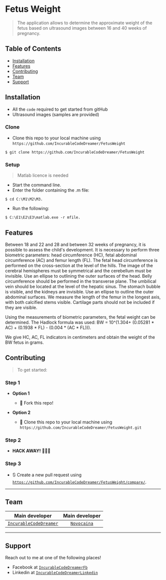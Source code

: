 # Fetus Weight

> The application allows to determine the approximate weight of the fetus based on ultrasound images between 16 and 40 weeks of pregnancy.

## Table of Contents
- [Installation](#installation)
- [Features](#features)
- [Contributing](#contributing)
- [Team](#team)
- [Support](#support)

## Installation
- All the `code` required to get started from gitHub
- Ultrasound images (samples are provided)

### Clone
- Clone this repo to your local machine using `https://github.com/IncurableCodeDreamer/FetusWeight`
```shell
$ git clone https://github.com/IncurableCodeDreamer/FetusWeight
```

### Setup
> Matlab licence is needed
- Start the command line.
- Enter the folder containing the .m file:
```shell
$ cd C:\M1\M2\M3.
```
- Run the following: 
```shell
$ C:\E1\E2\E3\matlab.exe -r mfile.
```

## Features
Between 18 and 22 and 28 and between 32 weeks of pregnancy, it is possible to assess the child's development. It is necessary to perform three biometric parameters: head circumference (HC), fetal abdominal circumference (AC) and femur length (FL). The fetal head circumference is performed on the cross-section at the level of the hills. The image of the cerebral hemispheres must be symmetrical and the cerebellum must be invisible. Use an ellipse to outlining the outer surfaces of the head. Belly circumference should be performed in the transverse plane. The umbilical vein should be located at the level of the hepatic sinus. The stomach bubble is visible, and the kidneys are invisible. Use an ellipse to outline the outer abdominal surfaces. We measure the length of the femur in the longest axis, with both calcified stems visible. Cartilage parts should not be included if they are visible.

Using the measurements of biometric parameters, the fetal weight can be determined. The Hadlock formula was used:
BW = 10^(1.304+ (0.05281 * AC) + (0.1938 * FL) - (0.004 * (AC * FL))).

We give HC, AC, FL indicators in centimeters and obtain the weight of the BW fetus in grams.

## Contributing
> To get started:

### Step 1
- **Option 1**
    - 🍴 Fork this repo!

- **Option 2**
    - 👯 Clone this repo to your local machine using `https://github.com/IncurableCodeDreamer/FetusWeight.git`

### Step 2
- **HACK AWAY!** 🔨🔨🔨

### Step 3
- 🔃 Create a new pull request using <a href="https://github.com/IncurableCodeDreamer/FetusWeight/compare/" target="_blank">`https://github.com/IncurableCodeDreamer/FetusWeight/compare/`</a>.

---

## Team
| **Main developer**| **Main developer** |
| :---: |:---:| 
| <a href="https://github.com/IncurableCodeDreamer" target="_blank">`IncurableCodeDreamer`</a> | <a href="https://github.com/novocaina" target="_blank">`Novocaina`</a> |

---

## Support
Reach out to me at one of the following places!
- Facebook at <a href="https://www.facebook.com/klaudia.nowak.710667" target="_blank">`IncurableCodeDreamerFb`</a>
- Linkedin at <a href="https://www.linkedin.com/in/klaudia-nowak" target="_blank">`IncurableCodeDreamerLinkedin`</a>
